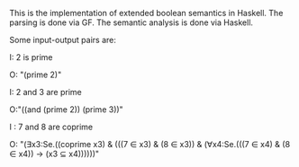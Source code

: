 This is the implementation of extended boolean semantics in Haskell.
The parsing is done via GF.
The semantic analysis is done via Haskell.


Some input-output pairs are:

I: 2 is prime

O: "(prime 2)"


I: 2 and 3 are prime

O:"((and (prime 2)) (prime 3))"


I : 7 and 8 are coprime

O: "(∃x3:Se.((coprime x3) & (((7 ∈ x3) & (8 ∈ x3)) & (∀x4:Se.(((7 ∈ x4) & (8 ∈ x4)) -> (x3 ⊆ x4))))))"
